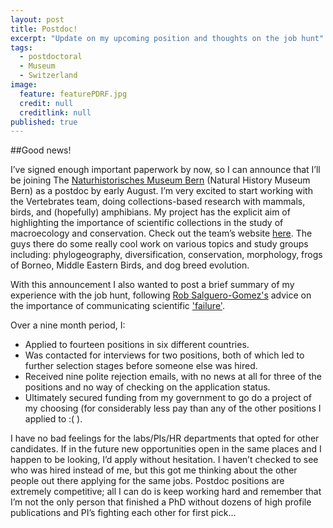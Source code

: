 ```yaml
---
layout: post
title: Postdoc!
excerpt: "Update on my upcoming position and thoughts on the job hunt"
tags: 
  - postdoctoral
  - Museum
  - Switzerland
image: 
  feature: featurePDRF.jpg
  credit: null
  creditlink: null
published: true
---
```



##Good news!
 
I’ve signed enough important paperwork by now, so I can announce that I’ll be joining The [Naturhistorisches Museum Bern](http://www.nmbe.ch/en) (Natural History Museum Bern) as a postdoc by early August. I’m very excited to start working with the Vertebrates team, doing collections-based research with mammals, birds, and (hopefully) amphibians. My project has the explicit aim of highlighting the importance of scientific collections in the study of macroecology and conservation. Check out the team’s website [here](http://www.nmbe.ch/en/research/vertebrates). The guys there do some really cool work on various topics and study groups including: phylogeography, diversification, conservation, morphology, frogs of Borneo, Middle Eastern Birds, and dog breed evolution.
 
With this announcement I also wanted to post a brief summary of my experience with the job hunt, following [Rob Salguero-Gomez's](https://twitter.com/DRobcito) advice on the importance of communicating scientific ['failure'](https://drive.google.com/file/d/0B5ZOvsHQiy_eRTVZOTlGbnhwV1E/view).
 
Over a nine month period, I:
 
* Applied to fourteen positions in six different countries. 
* Was contacted for interviews for two positions, both of which led to further selection stages before someone else was hired.
* Received nine polite rejection emails, with no news at all for three of the positions and no way of checking on the application status. 
* Ultimately secured funding from my government to go do a project of my choosing (for considerably less pay than any of the other positions I applied to :( ).
 
I have no bad feelings for the labs/PIs/HR departments that opted for other candidates. If in the future new opportunities open in the same places and I happen to be looking, I’d apply without hesitation. I haven’t checked to see who was hired instead of me, but this got me thinking about the other people out there applying for the same jobs. Postdoc positions are extremely competitive; all I can do is keep working hard and remember that I’m not the only person that finished a PhD without dozens of high profile publications and PI’s fighting each other for first pick...
